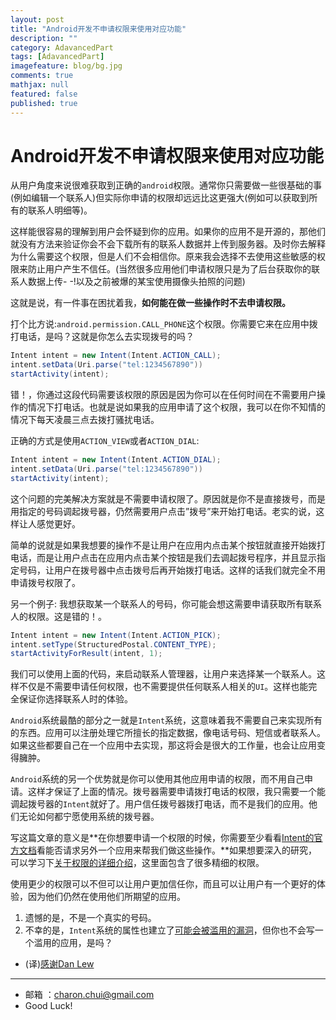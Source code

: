 ```yaml
---
layout: post
title: "Android开发不申请权限来使用对应功能"
description: ""
category: AdavancedPart
tags: [AdavancedPart]
imagefeature: blog/bg.jpg
comments: true
mathjax: null
featured: false
published: true
---
```



Android开发不申请权限来使用对应功能
===

从用户角度来说很难获取到正确的`android`权限。通常你只需要做一些很基础的事(例如编辑一个联系人)但实际你申请的权限却远远比这更强大(例如可以获取到所有的联系人明细等)。

这样能很容易的理解到用户会怀疑到你的应用。如果你的应用不是开源的，那他们就没有方法来验证你会不会下载所有的联系人数据并上传到服务器。及时你去解释为什么需要这个权限，但是人们不会相信你。原来我会选择不去使用这些敏感的权限来防止用户产生不信任。(当然很多应用他们申请权限只是为了后台获取你的联系人数据上传- -!以及之前被爆的某宝使用摄像头拍照的问题)

这就是说，有一件事在困扰着我，**如何能在做一些操作时不去申请权限。**

打个比方说:`android.permission.CALL_PHONE`这个权限。你需要它来在应用中拨打电话，是吗？这就是你怎么去实现拨号的吗？ 
```java
Intent intent = new Intent(Intent.ACTION_CALL);
intent.setData(Uri.parse("tel:1234567890"))
startActivity(intent);
```
错！，你通过这段代码需要该权限的原因是因为你可以在任何时间在不需要用户操作的情况下打电话。也就是说如果我的应用申请了这个权限，我可以在你不知情的情况下每天凌晨三点去拨打骚扰电话。

正确的方式是使用`ACTION_VIEW`或者`ACTION_DIAL`:    
```java
Intent intent = new Intent(Intent.ACTION_DIAL);
intent.setData(Uri.parse("tel:1234567890"))
startActivity(intent);
```

这个问题的完美解决方案就是不需要申请权限了。原因就是你不是直接拨号，而是用指定的号码调起拨号器，仍然需要用户点击”拨号”来开始打电话。老实的说，这样让人感觉更好。

简单的说就是如果我想要的操作不是让用户在应用内点击某个按钮就直接开始拨打电话，而是让用户点击在应用内点击某个按钮是我们去调起拨号程序，并且显示指定号码，让用户在拨号器中点击拨号后再开始拨打电话。这样的话我们就完全不用申请拨号权限了。

另一个例子: 我想获取某一个联系人的号码，你可能会想这需要申请获取所有联系人的权限。这是错的！。
```java
Intent intent = new Intent(Intent.ACTION_PICK);
intent.setType(StructuredPostal.CONTENT_TYPE);
startActivityForResult(intent, 1);
```
我们可以使用上面的代码，来启动联系人管理器，让用户来选择某一个联系人。这样不仅是不需要申请任何权限，也不需要提供任何联系人相关的`UI`。这样也能完全保证你选择联系人时的体验。


`Android`系统最酷的部分之一就是`Intent`系统，这意味着我不需要自己来实现所有的东西。应用可以注册处理它所擅长的指定数据，像电话号码、短信或者联系人。如果这些都要自己在一个应用中去实现，那这将会是很大的工作量，也会让应用变得臃肿。

`Android`系统的另一个优势就是你可以使用其他应用申请的权限，而不用自己申请。这样才保证了上面的情况。拨号器需要申请拨打电话的权限，我只需要一个能调起拨号器的`Intent`就好了。用户信任拨号器拨打电话，而不是我们的应用。他们无论如何都宁愿使用系统的拨号器。

写这篇文章的意义是**在你想要申请一个权限的时候，你需要至少看看[Intent的官方文档](https://developer.android.com/reference/android/content/Intent.html)看能否请求另外一个应用来帮我们做这些操作。**如果想要深入的研究，可以学习下[关于权限的详细介绍](https://developer.android.com/guide/topics/security/permissions.html)，这里面包含了很多精细的权限。

使用更少的权限可以不但可以让用户更加信任你，而且可以让用户有一个更好的体验，因为他们仍然在使用他们所期望的应用。

1. 遗憾的是，不是一个真实的号码。
2. 不幸的是，`Intent`系统的属性也建立了[可能会被滥用的漏洞](http://css.csail.mit.edu/6.858/2012/projects/ocderby-dennisw-kcasteel.pdf)，但你也不会写一个滥用的应用，是吗？


- (译)[感谢Dan Lew](http://blog.danlew.net/2014/11/26/i-dont-need-your-permission/)

		
---

- 邮箱 ：charon.chui@gmail.com  
- Good Luck! 